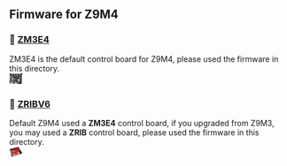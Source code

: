 ## Firmware for Z9M4 
### :file_folder: [ZM3E4](./ZM3E4/)
ZM3E4 is the default control board for Z9M4, please used the firmware in this directory.     
![ZM3E4](../ZM3E4.jpg) 

### :file_folder: [ZRIBV6](./ZRIBV6/) 
Default Z9M4 used a **ZM3E4** control board, if you upgraded from Z9M3, you may used a  **ZRIB** control board, please used the firmware in this directory.  
![ZRIBV6](../ZRIBV6.jpg)    
